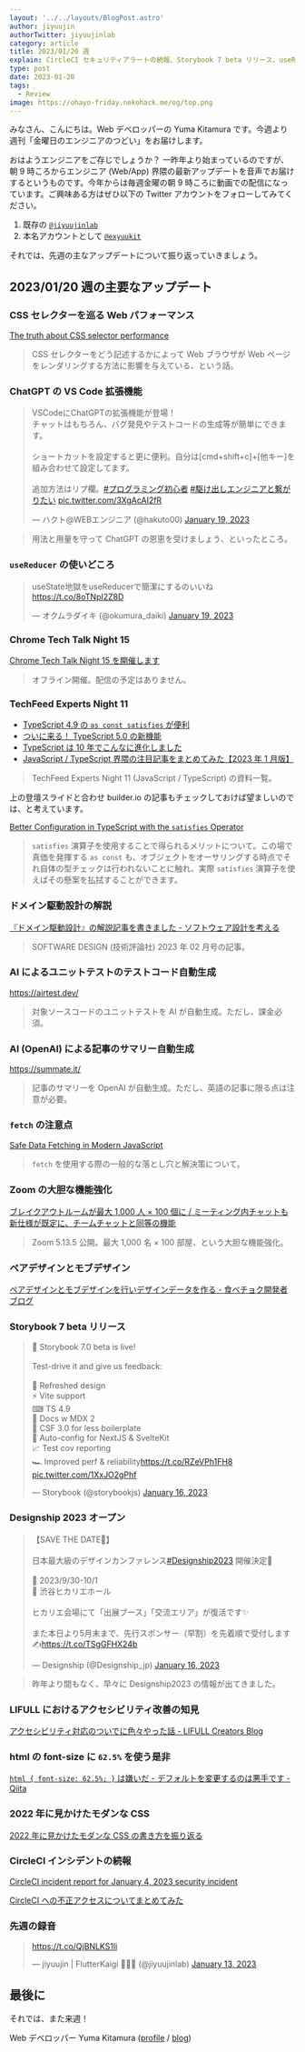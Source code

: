 ```yaml
---
layout: '../../layouts/BlogPost.astro'
author: jiyuujin
authorTwitter: jiyuujinlab
category: article
title: 2023/01/20 週
explain: CircleCI セキュリティアラートの続報、Storybook 7 beta リリース、useReducer を使いどころ、satisfies 演算子のメリット、fetch 関数の罠
type: post
date: 2023-01-20
tags:
  - Review
image: https://ohayo-friday.nekohack.me/og/top.png
---
```


みなさん、こんにちは。Web デベロッパーの Yuma Kitamura です。今週より週刊「金曜日のエンジニアのつどい」をお届けします。

おはようエンジニアをご存じでしょうか？ 一昨年より始まっているのですが、朝 9 時ころからエンジニア (Web/App) 界隈の最新アップデートを音声でお届けするというものです。今年からは毎週金曜の朝 9 時ころに動画での配信になっています。ご興味ある方はぜひ以下の Twitter アカウントをフォローしてみてください。

1. 既存の [`@jiyuujinlab`](https://twitter.com/jiyuujinlab)
2. 本名アカウントとして [`@exyuukit`](https://twitter.com/exyuukit)

それでは、先週の主なアップデートについて振り返っていきましょう。

## 2023/01/20 週の主要なアップデート

### CSS セレクターを巡る Web パフォーマンス

[The truth about CSS selector performance](https://blogs.windows.com/msedgedev/2023/01/17/the-truth-about-css-selector-performance/)

> CSS セレクターをどう記述するかによって Web ブラウザが Web ページをレンダリングする方法に影響を与えている、という話。

### ChatGPT の VS Code 拡張機能

<blockquote class="twitter-tweet"><p lang="ja" dir="ltr">VSCodeにChatGPTの拡張機能が登場！<br>チャットはもちろん、バグ発見やテストコードの生成等が簡単にできます。<br><br>ショートカットを設定すると更に便利。自分は[cmd+shift+c]+[他キー]を組み合わせて設定してます。<br><br>追加方法はリプ欄。<a href="https://twitter.com/hashtag/%E3%83%97%E3%83%AD%E3%82%B0%E3%83%A9%E3%83%9F%E3%83%B3%E3%82%B0%E5%88%9D%E5%BF%83%E8%80%85?src=hash&amp;ref_src=twsrc%5Etfw">#プログラミング初心者</a> <a href="https://twitter.com/hashtag/%E9%A7%86%E3%81%91%E5%87%BA%E3%81%97%E3%82%A8%E3%83%B3%E3%82%B8%E3%83%8B%E3%82%A2%E3%81%A8%E7%B9%8B%E3%81%8C%E3%82%8A%E3%81%9F%E3%81%84?src=hash&amp;ref_src=twsrc%5Etfw">#駆け出しエンジニアと繋がりたい</a> <a href="https://t.co/3XgAcAI2fR">pic.twitter.com/3XgAcAI2fR</a></p>&mdash; ハクト@WEBエンジニア (@hakuto00) <a href="https://twitter.com/hakuto00/status/1615918041006759938?ref_src=twsrc%5Etfw">January 19, 2023</a></blockquote> <script async src="https://platform.twitter.com/widgets.js" charset="utf-8"></script>

> 用法と用量を守って ChatGPT の恩恵を受けましょう、といったところ。

### `useReducer` の使いどころ

<blockquote class="twitter-tweet"><p lang="ja" dir="ltr">useState地獄をuseReducerで簡潔にするのいいね<a href="https://t.co/8oTNpI2Z8D">https://t.co/8oTNpI2Z8D</a></p>&mdash; オクムラダイキ (@okumura_daiki) <a href="https://twitter.com/okumura_daiki/status/1615903927446425601?ref_src=twsrc%5Etfw">January 19, 2023</a></blockquote> <script async src="https://platform.twitter.com/widgets.js" charset="utf-8"></script>

### Chrome Tech Talk Night 15

[Chrome Tech Talk Night 15 を開催します](https://developers-jp.googleblog.com/2023/01/chrome-tech-talk-night-15.html)

> オフライン開催。配信の予定はありません。

### TechFeed Experts Night 11

- [TypeScript 4.9 の `as const satisfies` が便利](https://speakerdeck.com/tonkotsuboy_com/typescript-4-dot-9noas-const-satisfiesgabian-li-160d825b-7765-4c2b-945d-bb72cc389557)
- [ついに来る！ TypeScript 5.0 の新機能](https://speakerdeck.com/uhyo/tuinilai-ru-typescript5-dot-0noxin-ji-neng)
- [TypeScript は 10 年でこんなに進化しました](https://speakerdeck.com/okunokentaro/techfeed-experts-night-11)
- [JavaScript / TypeScript 界隈の注目記事をまとめてみた【2023 年 1 月版】](https://techfeed.io/entries/63c7b917b1914438d58f5b47)

> TechFeed Experts Night 11 (JavaScript / TypeScript) の資料一覧。

上の登壇スライドと合わせ builder.io の記事もチェックしておけば望ましいのでは、と考えています。

[Better Configuration in TypeScript with the `satisfies` Operator](https://www.builder.io/blog/satisfies-operator)

> `satisfies` 演算子を使用することで得られるメリットについて。この場で真価を発揮する `as const` も、オブジェクトをオーサリングする時点でそれ自体の型チェックは行われないことに触れ、実際 `satisfies` 演算子を使えばその懸案を払拭することができます。

### ドメイン駆動設計の解説

[『ドメイン駆動設計』の解説記事を書きました - ソフトウェア設計を考える](https://masuda220.hatenablog.com/entry/2023/01/18/132316)

> SOFTWARE DESIGN (技術評論社) 2023 年 02 月号の記事。

### AI によるユニットテストのテストコード自動生成

https://airtest.dev/

> 対象ソースコードのユニットテストを AI が自動生成。ただし、課金必須。

### AI (OpenAI) による記事のサマリー自動生成

https://summate.it/

> 記事のサマリーを OpenAI が自動生成。ただし、英語の記事に限る点は注意が必要。

### `fetch` の注意点

[Safe Data Fetching in Modern JavaScript](https://www.builder.io/blog/safe-data-fetching)

> `fetch` を使用する際の一般的な落とし穴と解決策について。

### Zoom の大胆な機能強化

[ブレイクアウトルームが最大 1,000 人 × 100 個に / ミーティング内チャットも新仕様が既定に、チームチャットと同等の機能](https://forest.watch.impress.co.jp/docs/news/1470937.html)

> Zoom 5.13.5 公開。最大 1,000 名 × 100 部屋、という大胆な機能強化。

### ペアデザインとモブデザイン

[ペアデザインとモブデザインを行いデザインデータを作る - 食べチョク開発者ブログ](https://tech.tabechoku.com/entry/design-review-2023)

### Storybook 7 beta リリース

<blockquote class="twitter-tweet"><p lang="en" dir="ltr">🚀 Storybook 7.0 beta is live! <br><br>Test-drive it and give us feedback:<br><br>🎨 Refreshed design<br>⚡ Vite support<br>⌨ TS 4.9<br>📝 Docs w MDX 2<br>🔖 CSF 3.0 for less boilerplate<br>🎁 Auto-config for NextJS &amp; SvelteKit <br>📈 Test cov reporting<br>🏎️ Improved perf &amp; reliability<a href="https://t.co/RZeVPh1FH8">https://t.co/RZeVPh1FH8</a> <a href="https://t.co/1XxJO2gPhf">pic.twitter.com/1XxJO2gPhf</a></p>&mdash; Storybook (@storybookjs) <a href="https://twitter.com/storybookjs/status/1615016324379410438?ref_src=twsrc%5Etfw">January 16, 2023</a></blockquote> <script async src="https://platform.twitter.com/widgets.js" charset="utf-8"></script>

### Designship 2023 オープン

<blockquote class="twitter-tweet"><p lang="ja" dir="ltr">【SAVE THE DATE🎁】<br><br>日本最大級のデザインカンファレンス<a href="https://twitter.com/hashtag/Designship2023?src=hash&amp;ref_src=twsrc%5Etfw">#Designship2023</a> 開催決定🚀<br><br>📅 2023/9/30-10/1<br>📍 渋谷ヒカリエホール<br><br>ヒカリエ会場にて「出展ブース」「交流エリア」が復活です✨<br><br>また本日より5月末まで、先行スポンサー（早割）を先着順で受付します✍️<a href="https://t.co/TSgGFHX24b">https://t.co/TSgGFHX24b</a></p>&mdash; Designship (@Designship_jp) <a href="https://twitter.com/Designship_jp/status/1614800759383810048?ref_src=twsrc%5Etfw">January 16, 2023</a></blockquote> <script async src="https://platform.twitter.com/widgets.js" charset="utf-8"></script>

> 昨年より間もなく、早々に Designship2023 の情報が出てきました。

### LIFULL におけるアクセシビリティ改善の知見

[アクセシビリティ対応のついでに色々やった話 - LIFULL Creators Blog](https://www.lifull.blog/entry/2023/01/16/090000)

### html の font-size に `62.5%` を使う是非

[`html { font-size: 62.5%; }` は嫌いだ - デフォルトを変更するのは悪手です - Qiita](https://qiita.com/mrd-takahashi/items/8396d84bd2c52ab1cf3e)

### 2022 年に見かけたモダンな CSS

[2022 年に見かけたモダンな CSS の書き方を振り返る](https://zenn.dev/taku_matsunaga/articles/c85a44757b46c9)

### CircleCI インシデントの続報

[CircleCI incident report for January 4, 2023 security incident](https://circleci.com/blog/jan-4-2023-incident-report/)

[CircleCI への不正アクセスについてまとめてみた](https://piyolog.hatenadiary.jp/entry/2023/01/16/002536)

### 先週の録音

<blockquote class="twitter-tweet"><p lang="zxx" dir="ltr"><a href="https://t.co/QjBNLKS1li">https://t.co/QjBNLKS1li</a></p>&mdash; jiyuujin | FlutterKaigi 💙🇺🇦 (@jiyuujinlab) <a href="https://twitter.com/jiyuujinlab/status/1613687388953546752?ref_src=twsrc%5Etfw">January 13, 2023</a></blockquote> <script async src="https://platform.twitter.com/widgets.js" charset="utf-8"></script>

## 最後に

それでは、また来週！

Web デベロッパー Yuma Kitamura ([profile](https://yuma-kitamura.nekohack.me/) / [blog](https://blog.nekohack.me/))
